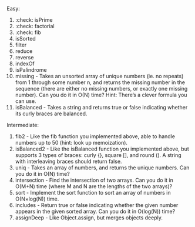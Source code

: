 Easy:
1. :check: isPrime
2. :check: factorial
3. :check: fib
4. isSorted
5. filter
6. reduce
7. reverse
8. indexOf
9. isPalindrome
10. missing - Takes an unsorted array of unique numbers (ie. no repeats) from 1 through some number n, and returns the missing number in the sequence (there are either no missing numbers, or exactly one missing number). Can you do it in O(N) time? Hint: There’s a clever formula you can use.
11. isBalanced - Takes a string and returns true or false indicating whether its curly braces are balanced. 

Intermediate:
1. fib2 - Like the fib function you implemented above, able to handle numbers up to 50 (hint: look up memoization).
2. isBalanced2 - Like the isBalanced function you implemented above, but supports 3 types of braces: curly {}, square [], and round (). A string with interleaving braces should return false.
3. uniq - Takes an array of numbers, and returns the unique numbers. Can you do it in O(N) time?
4. intersection - Find the intersection of two arrays. Can you do it in O(M+N) time (where M and N are the lengths of the two arrays)?
5. sort - Implement the sort function to sort an array of numbers in O(N×log(N)) time.
6. includes - Return true or false indicating whether the given number appears in the given sorted array. Can you do it in O(log(N)) time?
7. assignDeep - Like Object.assign, but merges objects deeply.

